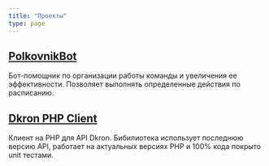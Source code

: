 ```yaml
---
title: "Проекты"
type: page
---
```


## [PolkovnikBot](/projects/polkovnik-bot/)

Бот-помощник по организации работы команды и увеличения ее эффективности. Позволяет выполнять определенные действия по расписанию.

## [Dkron PHP Client](/projects/dkron-php-client/)

Клиент на PHP для API Dkron. Бибилиотека использует последнюю версию API, работает на актуальных версиях PHP и 100% кода покрыто unit тестами.

